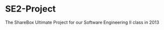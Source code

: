 SE2-Project
===========

The ShareBox Ultimate Project for our Software Engineering II class in 2013